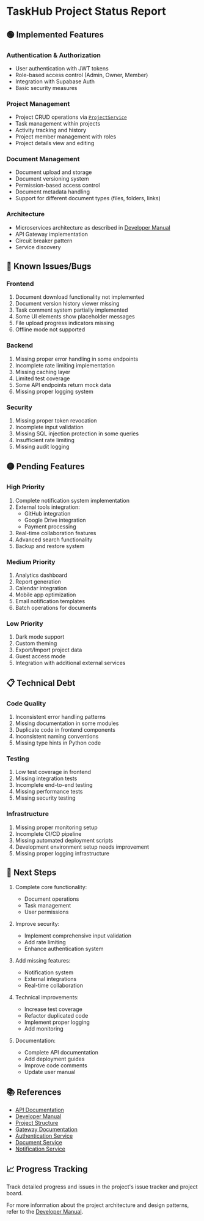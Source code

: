 # TaskHub Project Status Report

## 🟢 Implemented Features

### Authentication & Authorization
- User authentication with JWT tokens
- Role-based access control (Admin, Owner, Member) 
- Integration with Supabase Auth
- Basic security measures

### Project Management
- Project CRUD operations via [`ProjectService`](backend/docs/ProjectsService.md)
- Task management within projects
- Activity tracking and history
- Project member management with roles
- Project details view and editing

### Document Management 
- Document upload and storage
- Document versioning system
- Permission-based access control
- Document metadata handling
- Support for different document types (files, folders, links)

### Architecture
- Microservices architecture as described in [Developer Manual](docs/TaskHub%20Developer%20Manual.md)
- API Gateway implementation
- Circuit breaker pattern
- Service discovery

## 🔴 Known Issues/Bugs

### Frontend
1. Document download functionality not implemented
2. Document version history viewer missing
3. Task comment system partially implemented
4. Some UI elements show placeholder messages
5. File upload progress indicators missing
6. Offline mode not supported

### Backend
1. Missing proper error handling in some endpoints
2. Incomplete rate limiting implementation
3. Missing caching layer
4. Limited test coverage
5. Some API endpoints return mock data
6. Missing proper logging system

### Security
1. Missing proper token revocation
2. Incomplete input validation
3. Missing SQL injection protection in some queries
4. Insufficient rate limiting
5. Missing audit logging

## 🟡 Pending Features

### High Priority
1. Complete notification system implementation
2. External tools integration:
   - GitHub integration
   - Google Drive integration
   - Payment processing
3. Real-time collaboration features
4. Advanced search functionality
5. Backup and restore system

### Medium Priority
1. Analytics dashboard
2. Report generation
3. Calendar integration
4. Mobile app optimization
5. Email notification templates
6. Batch operations for documents

### Low Priority
1. Dark mode support
2. Custom theming
3. Export/Import project data
4. Guest access mode
5. Integration with additional external services

## 📋 Technical Debt

### Code Quality
1. Inconsistent error handling patterns
2. Missing documentation in some modules
3. Duplicate code in frontend components
4. Inconsistent naming conventions
5. Missing type hints in Python code

### Testing
1. Low test coverage in frontend
2. Missing integration tests
3. Incomplete end-to-end testing
4. Missing performance tests
5. Missing security testing

### Infrastructure
1. Missing proper monitoring setup
2. Incomplete CI/CD pipeline
3. Missing automated deployment scripts
4. Development environment setup needs improvement
5. Missing proper logging infrastructure

## 🔄 Next Steps

1. Complete core functionality:
   - Document operations
   - Task management
   - User permissions
   
2. Improve security:
   - Implement comprehensive input validation
   - Add rate limiting
   - Enhance authentication system
   
3. Add missing features:
   - Notification system
   - External integrations
   - Real-time collaboration
   
4. Technical improvements:
   - Increase test coverage
   - Refactor duplicated code
   - Implement proper logging
   - Add monitoring
   
5. Documentation:
   - Complete API documentation
   - Add deployment guides
   - Improve code comments
   - Update user manual

## 📚 References

- [API Documentation](backend/docs/API_DOCUMENTATION.md)
- [Developer Manual](docs/TaskHub%20Developer%20Manual.md)
- [Project Structure](README.md)
- [Gateway Documentation](backend/docs/Gateway.md)
- [Authentication Service](backend/docs/Auth-Service.md)
- [Document Service](backend/docs/DocumentService.md)
- [Notification Service](backend/docs/NotificationService.md)

## 📈 Progress Tracking

Track detailed progress and issues in the project's issue tracker and project board.

For more information about the project architecture and design patterns, refer to the [Developer Manual](docs/TaskHub%20Developer%20Manual.md).